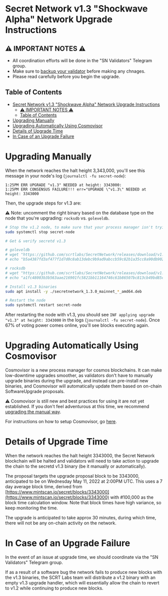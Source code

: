 # Secret Network v1.3 "Shockwave Alpha" Network Upgrade Instructions

## :warning: IMPORTANT NOTES :warning:

- All coordination efforts will be done in the "SN Validators" Telegram group.
- Make sure to [backup your validator](./backup/backup-a-validator.md) before making any chnages.
- Please read carefully before you begin the upgrade.

## Table of Contents

- [Secret Network v1.3 "Shockwave Alpha" Network Upgrade Instructions](#secret-network-v13-shockwave-alpha-network-upgrade-instructions)
  - [:warning: IMPORTANT NOTES :warning:](#warning-important-notes-warning)
  - [Table of Contents](#table-of-contents)
- [Upgrading Manually](#upgrading-manually)
- [Upgrading Automatically Using Cosmovisor](#upgrading-automatically-using-cosmovisor)
- [Details of Upgrade Time](#details-of-upgrade-time)
- [In Case of an Upgrade Failure](#in-case-of-an-upgrade-failure)

# Upgrading Manually

When the network reaches the halt height 3,343,000, you'll see this message in your node's log (`journalctl -fu secret-node`):

```
1:25PM ERR UPGRADE "v1.3" NEEDED at height: 3343000:
1:25PM ERR CONSENSUS FAILURE!!! err="UPGRADE \"v1.3\" NEEDED at height: 3343000
```

Then, the upgrade steps for v1.3 are:

:warning: Note: uncomment the right binary based on the database type on the node that you're upgrading: `rocksdb` vs. `goleveldb`.

```bash
# Stop the v1.2 node, to make sure that your process manager isn't trying to restart it while you upgrade
sudo systemctl stop secret-node

# Get & verify secretd v1.3

# goleveldb
# wget "https://github.com/scrtlabs/SecretNetwork/releases/download/v1.3.0/secretnetwork_1.3.0_mainnet_goleveldb_amd64.deb"
# echo "b5a4387fd3af477f1d7d0c8ab13debc9b9ad9abccb59c82b1a35cc8a90db902b secretnetwork_1.3.0_goleveldb_amd64.deb" | sha256sum --check

# rocksdb
# wget "https://github.com/scrtlabs/SecretNetwork/releases/download/v1.3.0/secretnetwork_1.3.0_mainnet_rocksdb_amd64.deb"
# echo "a1fc48003b3b563aae216901fc5821bb11164746c61b86507bc813cb49bd85cb secretnetwork_1.3.0_rocksdb_amd64.deb" | sha256sum --check

# Install v1.3 binaries
sudo apt install -y ./secretnetwork_1.3.0_mainnet_*_amd64.deb

# Restart the node
sudo systemctl restart secret-node
```

After restarting the node with v1.3, you should see `INF applying upgrade "v1.3" at height: 3343000` in the logs (`journalctl -fu secret-node`). Once 67% of voting power comes online, you'll see blocks executing again.

# Upgrading Automatically Using Cosmovisor

Cosmovisor is a new process manager for cosmos blockchains. It can make low-downtime upgrades smoother, as validators don't have to manually upgrade binaries during the upgrade, and instead can pre-install new binaries, and Cosmovisor will automatically update them based on on-chain SoftwareUpgrade proposals.

:warning: Cosmovisor is still new and best practices for using it are not yet established. If you don't feel adventurous at this time, we recommend [upgrading the manual way](#upgrading-manually).

For instructions on how to setup Cosmovisor, go [here](./cosmovisor.md).

# Details of Upgrade Time

When the network reaches the halt height 3343000, the Secret Network blockchain will be halted and validators will need to take action to upgrade the chain to the secretd v1.3 binary (be it manually or automatically).

The proposal targets the upgrade proposal block to be 3343000, anticipated to be on Wednesday May 11, 2022 at 2:00PM UTC. This uses a 7 day average block time, derived from [https://www.mintscan.io/secret/blocks/3343000](https://www.mintscan.io/secret/blocks/3343000) with #100,000 as the block time calculation window. Note that block times have high variance, so keep monitoring the time.

The upgrade is anticipated to take approx 30 minutes, during which time, there will not be any on-chain activity on the network.

# In Case of an Upgrade Failure

In the event of an issue at upgrade time, we should coordinate via the "SN Validators" Telegram group.

If as a result of a software bug the network fails to produce new blocks with the v1.3 binaries, the SCRT Labs team will distribute a v1.2 binary with an empty v1.3 upgrade handler, which will essentially allow the chain to revert to v1.2 while continuing to produce new blocks.
